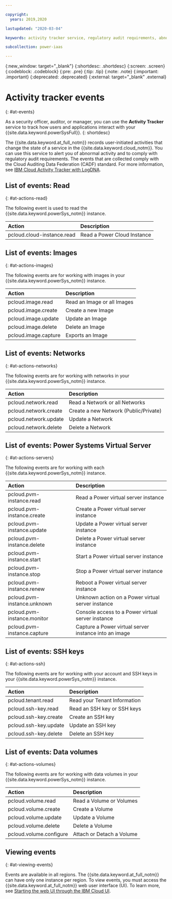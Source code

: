 ```yaml
---

copyright:
  years: 2019,2020

lastupdated: "2020-03-04"

keywords: activity tracker service, regulatory audit requirements, abnormal activity, view events

subcollection: power-iaas

---
```


{:new_window: target="_blank"}
{:shortdesc: .shortdesc}
{:screen: .screen}
{:codeblock: .codeblock}
{:pre: .pre}
{:tip: .tip}
{:note: .note}
{:important: .important}
{:deprecated: .deprecated}
{:external: target="_blank" .external}

# Activity tracker events
{: #at-events}

As a security officer, auditor, or manager, you can use the **Activity Tracker** service to track how users and applications interact with your {{site.data.keyword.powerSysFull}}.
{: shortdesc}

The {{site.data.keyword.at_full_notm}} records user-initiated activities that change the state of a service in the {{site.data.keyword.cloud_notm}}. You can use this service to alert you of abnormal activity and to comply with regulatory audit requirements. The events that are collected comply with the Cloud Auditing Data Federation (CADF) standard. For more information, see [IBM Cloud Activity Tracker with LogDNA](/docs/services/Activity-Tracker-with-LogDNA?topic=logdnaat-getting-started#getting-started).

## List of events: Read
{: #at-actions-read}

The following event is used to read the {{site.data.keyword.powerSys_notm}} instance.

| Action                     | Description                     |
|:---------------------------|:--------------------------------|
| pcloud.cloud-instance.read | Read a Power Cloud Instance     |

## List of events: Images
{: #at-actions-images}

The following events are for working with images in your {{site.data.keyword.powerSys_notm}} instance.

| Action                     | Description                     |
|:---------------------------|:--------------------------------|
| pcloud.image.read          | Read an Image or all Images     |
| pcloud.image.create        | Create a new Image              |
| pcloud.image.update        | Update an Image                 |
| pcloud.image.delete        | Delete an Image                 |
| pcloud.image.capture       | Exports an Image                |

## List of events: Networks
{: #at-actions-networks}

The following events are for working with networks in your {{site.data.keyword.powerSys_notm}} instance.

| Action                     | Description                           |
|:---------------------------|:--------------------------------------|
| pcloud.network.read        | Read a Network or all Networks        |
| pcloud.network.create      | Create a new Network (Public/Private) |
| pcloud.network.update      | Update a Network                      |
| pcloud.network.delete      | Delete a Network                      |

## List of events: Power Systems Virtual Server
{: #at-actions-servers}

The following events are for working with each {{site.data.keyword.powerSys_notm}} instance.

| Action                        | Description                          |
|:------------------------------|:-------------------------------------|
| pcloud.pvm-instance.read      | Read a Power virtual server instance                  |
| pcloud.pvm-instance.create    | Create a Power virtual server instance                |
| pcloud.pvm-instance.update    | Update a Power virtual server instance                |
| pcloud.pvm-instance.delete    | Delete a Power virtual server instance                |
| pcloud.pvm-instance.start     | Start a Power virtual server instance                 |
| pcloud.pvm-instance.stop      | Stop a Power virtual server instance                  |
| pcloud.pvm-instance.renew     | Reboot a Power virtual server instance                |
| pcloud.pvm-instance.unknown   | Unknown action on a Power virtual server instance     |
| pcloud.pvm-instance.monitor   | Console access to a Power virtual server instance     |
| pcloud.pvm-instance.capture   | Capture a Power virtual server instance into an image |

## List of events: SSH keys
{: #at-actions-ssh}

The following events are for working with your account and SSH keys in your {{site.data.keyword.powerSys_notm}} instance.

| Action                   | Description                 |
|:-------------------------|:----------------------------|
| pcloud.tenant.read       | Read your Tenant Information|
| pcloud.ssh-key.read      | Read an SSH key or SSH keys |
| pcloud.ssh-key.create    | Create an SSH key           |
| pcloud.ssh-key.update    | Update an SSH key           |
| pcloud.ssh-key.delete    | Delete an SSH key           |

## List of events: Data volumes
{: #at-actions-volumes}

The following events are for working with data volumes in your {{site.data.keyword.powerSys_notm}} instance.

| Action                   | Description                 |
|:-------------------------|:----------------------------|
| pcloud.volume.read       | Read a Volume or Volumes    |
| pcloud.volume.create     | Create a Volume            |
| pcloud.volume.update     | Update a Volume            |
| pcloud.volume.delete     | Delete a Volume            |
| pcloud.volume.configure  | Attach or Detach a Volume   |

## Viewing events
{: #at-viewing-events}

Events are available in all regions. The {{site.data.keyword.at_full_notm}} can have only one instance per region. To view events, you must access the {{site.data.keyword.at_full_notm}} web user interface (UI). To learn more, see [Starting the web UI through the IBM Cloud UI](/docs/services/Activity-Tracker-with-LogDNA?topic=logdnaat-launch#launch_step2).
